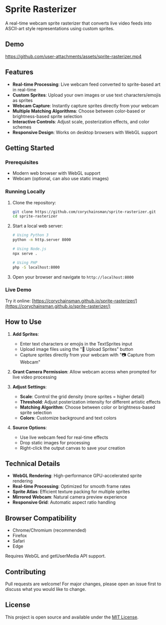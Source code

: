 # Sprite Rasterizer

A real-time webcam sprite rasterizer that converts live video feeds into ASCII-art style representations using custom sprites.

## Demo

https://github.com/user-attachments/assets/sprite-rasterizer.mp4

## Features

- **Real-time Processing**: Live webcam feed converted to sprite-based art in real-time
- **Custom Sprites**: Upload your own images or use text characters/emojis as sprites
- **Webcam Capture**: Instantly capture sprites directly from your webcam
- **Multiple Matching Algorithms**: Choose between color-based or brightness-based sprite selection
- **Interactive Controls**: Adjust scale, posterization effects, and color schemes
- **Responsive Design**: Works on desktop browsers with WebGL support

## Getting Started

### Prerequisites

- Modern web browser with WebGL support
- Webcam (optional, can also use static images)

### Running Locally

1. Clone the repository:
   ```bash
   git clone https://github.com/corychainsman/sprite-rasterizer.git
   cd sprite-rasterizer
   ```

2. Start a local web server:
   ```bash
   # Using Python 3
   python -m http.server 8000
   
   # Using Node.js
   npx serve .
   
   # Using PHP
   php -S localhost:8000
   ```

3. Open your browser and navigate to `http://localhost:8000`

### Live Demo

Try it online: [https://corychainsman.github.io/sprite-rasterizer/](https://corychainsman.github.io/sprite-rasterizer/)

## How to Use

1. **Add Sprites**: 
   - Enter text characters or emojis in the TextSprites input
   - Upload image files using the "📁 Upload Sprites" button
   - Capture sprites directly from your webcam with "📷 Capture from Webcam"

2. **Grant Camera Permission**: Allow webcam access when prompted for live video processing

3. **Adjust Settings**:
   - **Scale**: Control the grid density (more sprites = higher detail)
   - **Threshold**: Adjust posterization intensity for different artistic effects
   - **Matching Algorithm**: Choose between color or brightness-based sprite selection
   - **Colors**: Customize background and text colors

4. **Source Options**:
   - Use live webcam feed for real-time effects
   - Drop static images for processing
   - Right-click the output canvas to save your creation

## Technical Details

- **WebGL Rendering**: High-performance GPU-accelerated sprite rendering
- **Real-time Processing**: Optimized for smooth frame rates
- **Sprite Atlas**: Efficient texture packing for multiple sprites
- **Mirrored Webcam**: Natural camera preview experience
- **Responsive Grid**: Automatic aspect ratio handling

## Browser Compatibility

- Chrome/Chromium (recommended)
- Firefox
- Safari
- Edge

Requires WebGL and getUserMedia API support.

## Contributing

Pull requests are welcome! For major changes, please open an issue first to discuss what you would like to change.

## License

This project is open source and available under the [MIT License](LICENSE).